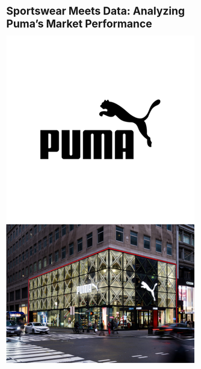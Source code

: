 <h1 style="margin-bottom:5px;">Sportswear Meets Data: Analyzing Puma’s Market Performance</h1>

<img src="pictures/puma.jpg" alt="Puma Logo" width="500"> <img src="pictures/puma store.jpg" alt="Puma Store" width="500">





